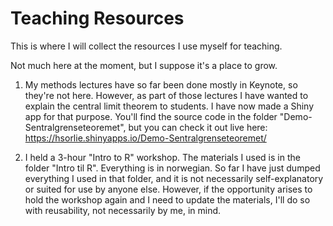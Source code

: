# Teaching Resources

This is where I will collect the resources I use myself for teaching.

Not much here at the moment, but I suppose it's a place to grow.

1. My methods lectures have so far been done mostly in Keynote, so they're not here. However, as part of those lectures I have wanted to explain the central limit theorem to students. I have now made a Shiny app for that purpose. You'll find the source code in the folder "Demo-Sentralgrenseteoremet", but you can check it out live here: https://hsorlie.shinyapps.io/Demo-Sentralgrenseteoremet/

2. I held a 3-hour "Intro to R" workshop. The materials I used is in the folder "Intro til R". Everything is in norwegian. So far I have just dumped everything I used in that folder, and it is not necessarily self-explanatory or suited for use by anyone else. However, if the opportunity arises to hold the workshop again and I need to update the materials, I'll do so with reusability, not necessarily by me, in mind.